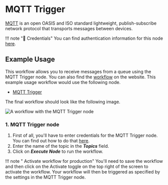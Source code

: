 # MQTT Trigger

[MQTT](https://mqtt.org) is an open OASIS and ISO standard lightweight, publish-subscribe network protocol that transports messages between devices.

!!! note "🔑 Credentials"
    You can find authentication information for this node [here](/workflow/integrations/credentials/mqtt/).



## Example Usage

This workflow allows you to receive messages from a queue using the MQTT Trigger node. You can also find the [workflow](https://n8n.io/workflows/657) on the website. This example usage workflow would use the following node.
- [MQTT Trigger]()

The final workflow should look like the following image.

![A workflow with the MQTT Trigger node](/_images/integrations/trigger-nodes/mqtttrigger/workflow.png)


### 1. MQTT Trigger node

1. First of all, you'll have to enter credentials for the MQTT Trigger node. You can find out how to do that [here](/workflow/integrations/credentials/mqtt/).
2. Enter the name of the topic in the ***Topics*** field.
3. Click on ***Execute Node*** to run the workflow.

!!! note " Activate workflow for production"
    You'll need to save the workflow and then click on the Activate toggle on the top right of the screen to activate the workflow. Your workflow will then be triggered as specified by the settings in the MQTT Trigger node.

